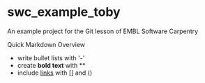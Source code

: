 # swc_example_toby
An example project for the Git lesson of EMBL Software Carpentry

Quick Markdown Overview

- write bullet lists with '-'
- create **bold text** with **
- include [links](https://embl.de) with [] and ()
